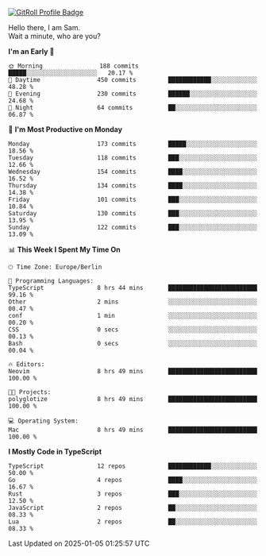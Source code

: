 <a href="https://gitroll.io/profile/u8g4G6FTZM7WSCSqTRPGSHZygT4O2" target="_blank"><img src="https://gitroll.io/api/badges/profiles/v1/u8g4G6FTZM7WSCSqTRPGSHZygT4O2?theme=nord" alt="GitRoll Profile Badge"/></a>

Hello there, I am Sam.  
Wait a minute, who are you?
  
<!--START_SECTION:waka-->
**I'm an Early 🐤** 

```text
🌞 Morning                188 commits         █████░░░░░░░░░░░░░░░░░░░░   20.17 % 
🌆 Daytime                450 commits         ████████████░░░░░░░░░░░░░   48.28 % 
🌃 Evening                230 commits         ██████░░░░░░░░░░░░░░░░░░░   24.68 % 
🌙 Night                  64 commits          ██░░░░░░░░░░░░░░░░░░░░░░░   06.87 % 
```
📅 **I'm Most Productive on Monday** 

```text
Monday                   173 commits         █████░░░░░░░░░░░░░░░░░░░░   18.56 % 
Tuesday                  118 commits         ███░░░░░░░░░░░░░░░░░░░░░░   12.66 % 
Wednesday                154 commits         ████░░░░░░░░░░░░░░░░░░░░░   16.52 % 
Thursday                 134 commits         ████░░░░░░░░░░░░░░░░░░░░░   14.38 % 
Friday                   101 commits         ███░░░░░░░░░░░░░░░░░░░░░░   10.84 % 
Saturday                 130 commits         ███░░░░░░░░░░░░░░░░░░░░░░   13.95 % 
Sunday                   122 commits         ███░░░░░░░░░░░░░░░░░░░░░░   13.09 % 
```


📊 **This Week I Spent My Time On** 

```text
🕑︎ Time Zone: Europe/Berlin

💬 Programming Languages: 
TypeScript               8 hrs 44 mins       █████████████████████████   99.16 % 
Other                    2 mins              ░░░░░░░░░░░░░░░░░░░░░░░░░   00.47 % 
conf                     1 min               ░░░░░░░░░░░░░░░░░░░░░░░░░   00.20 % 
CSS                      0 secs              ░░░░░░░░░░░░░░░░░░░░░░░░░   00.13 % 
Bash                     0 secs              ░░░░░░░░░░░░░░░░░░░░░░░░░   00.04 % 

🔥 Editors: 
Neovim                   8 hrs 49 mins       █████████████████████████   100.00 % 

🐱‍💻 Projects: 
polyglotize              8 hrs 49 mins       █████████████████████████   100.00 % 

💻 Operating System: 
Mac                      8 hrs 49 mins       █████████████████████████   100.00 % 
```

**I Mostly Code in TypeScript** 

```text
TypeScript               12 repos            ████████████░░░░░░░░░░░░░   50.00 % 
Go                       4 repos             ████░░░░░░░░░░░░░░░░░░░░░   16.67 % 
Rust                     3 repos             ███░░░░░░░░░░░░░░░░░░░░░░   12.50 % 
JavaScript               2 repos             ██░░░░░░░░░░░░░░░░░░░░░░░   08.33 % 
Lua                      2 repos             ██░░░░░░░░░░░░░░░░░░░░░░░   08.33 % 
```




 Last Updated on 2025-01-05 01:25:57 UTC
<!--END_SECTION:waka-->
